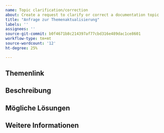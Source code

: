 ```yaml
---
name: Topic clarification/correction
about: Create a request to clarify or correct a documentation topic
title: "Anfrage zur Themenaktualisierung"
labels: ''
assignees: ''
source-git-commit: b0f4671b8c214397af77cbd316e489dac1ce8601
workflow-type: tm+mt
source-wordcount: '12'
ht-degree: 25%

---
```



## Themenlink

<!-- (REQUIRED) A link to the topic that needs clarification or correction -->

## Beschreibung

<!-- (REQUIRED) What needs to be clarified or corrected in this topic? -->

## Mögliche Lösungen

<!-- (OPTIONAL) What would a solution for this issue look like? -->

## Weitere Informationen

<!-- (OPTIONAL) What other information can you provide about this issue? -->

<!--
Thank you for taking the time to report this issue!
GitHub Issues in this repo should relate to this project's codebase.

Before submitting this issue, please make sure you are complying with our Code of Conduct:
https://github.com/AdobeDocs/commerce-operations.en/blob/main/code-of-conduct.md

Issues that do not comply with our Code of Conduct or do not contain enough information may be closed at the maintainers' discretion.

Feel free to remove this section before creating this issue.
-->
